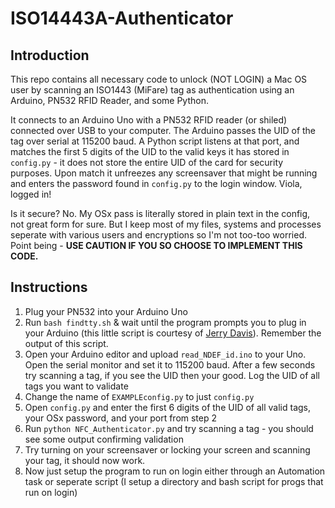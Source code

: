 ISO14443A-Authenticator
======

Introduction
------------
This repo contains all necessary code to unlock (NOT LOGIN) a Mac OS user by scanning an ISO1443 (MiFare) tag as authentication using an Arduino, PN532 RFID Reader, and some Python.

It connects to an Arduino Uno with a PN532 RFID reader (or shiled) connected over USB to your computer. The Arduino passes the UID of the tag over serial at 115200 baud. A Python script listens at that port, and matches the first 5 digits of the UID to the valid keys it has stored in `config.py` - it does not store the entire UID of the card for security purposes. Upon match it unfreezes any screensaver that might be running and enters the password found in `config.py` to the login window. Viola, logged in!

Is it secure? No. My OSx pass is literally stored in plain text in the config, not great form for sure. But I keep most of my files, systems and processes seperate with various users and encryptions so I'm not too-too worried. Point being - **USE CAUTION IF YOU SO CHOOSE TO IMPLEMENT THIS CODE.** 


Instructions
------------
1. Plug your PN532 into your Arduino Uno
2. Run `bash findtty.sh` & wait until the program prompts you to plug in your Arduino (this little script is courtesy of [Jerry Davis](https://gist.github.com/lanhed/dcb652c83f032fea31c9)). Remember the output of this script.
3. Open your Arduino editor and upload `read_NDEF_id.ino` to your Uno. Open the serial monitor and set it to 115200 baud. After a few seconds try scanning a tag, if you see the UID then your good. Log the UID of all tags you want to validate
4. Change the name of `EXAMPLEconfig.py` to just `config.py`
5. Open `config.py` and enter the first 6 digits of the UID of all valid tags, your OSx password, and your port from step 2
6. Run `python NFC_Authenticator.py` and try scanning a tag - you should see some output confirming validation
7. Try turning on your screensaver or locking your screen and scanning your tag, it should now work.
8. Now just setup the program to run on login either through an Automation task or seperate script (I setup a directory and bash script for progs that run on login)
